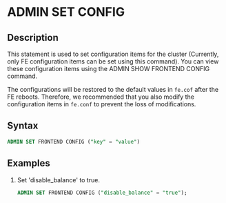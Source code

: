 # ADMIN SET CONFIG

## Description

This statement is used to set configuration items for the cluster (Currently, only FE configuration items can be set using this command). You can view these configuration items using the ADMIN SHOW FRONTEND CONFIG command.

The configurations will be restored to the default values in `fe.cof` after the FE reboots. Therefore, we recommended that you also modify the configuration items in `fe.conf` to prevent the loss of modifications.

## Syntax

```sql
ADMIN SET FRONTEND CONFIG ("key" = "value")
```

## Examples

1. Set 'disable_balance' to true.

    ```sql
    ADMIN SET FRONTEND CONFIG ("disable_balance" = "true");
    ```
